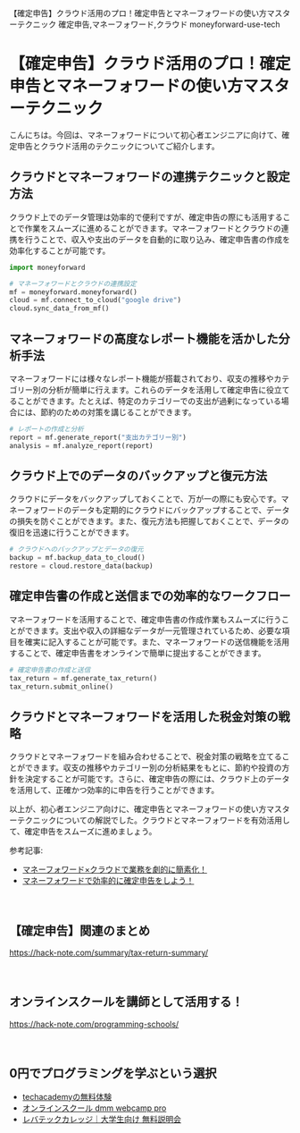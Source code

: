 【確定申告】クラウド活用のプロ！確定申告とマネーフォワードの使い方マスターテクニック
確定申告,マネーフォワード,クラウド
moneyforward-use-tech

# 【確定申告】クラウド活用のプロ！確定申告とマネーフォワードの使い方マスターテクニック

こんにちは。今回は、マネーフォワードについて初心者エンジニアに向けて、確定申告とクラウド活用のテクニックについてご紹介します。

## クラウドとマネーフォワードの連携テクニックと設定方法

クラウド上でのデータ管理は効率的で便利ですが、確定申告の際にも活用することで作業をスムーズに進めることができます。マネーフォワードとクラウドの連携を行うことで、収入や支出のデータを自動的に取り込み、確定申告書の作成を効率化することが可能です。

```python
import moneyforward

# マネーフォワードとクラウドの連携設定
mf = moneyforward.moneyforward()
cloud = mf.connect_to_cloud("google drive")
cloud.sync_data_from_mf()
```

## マネーフォワードの高度なレポート機能を活かした分析手法

マネーフォワードには様々なレポート機能が搭載されており、収支の推移やカテゴリー別の分析が簡単に行えます。これらのデータを活用して確定申告に役立てることができます。たとえば、特定のカテゴリーでの支出が過剰になっている場合には、節約のための対策を講じることができます。

```python
# レポートの作成と分析
report = mf.generate_report("支出カテゴリー別")
analysis = mf.analyze_report(report)
```

## クラウド上でのデータのバックアップと復元方法

クラウドにデータをバックアップしておくことで、万が一の際にも安心です。マネーフォワードのデータも定期的にクラウドにバックアップすることで、データの損失を防ぐことができます。また、復元方法も把握しておくことで、データの復旧を迅速に行うことができます。

```python
# クラウドへのバックアップとデータの復元
backup = mf.backup_data_to_cloud()
restore = cloud.restore_data(backup)
```

## 確定申告書の作成と送信までの効率的なワークフロー

マネーフォワードを活用することで、確定申告書の作成作業もスムーズに行うことができます。支出や収入の詳細なデータが一元管理されているため、必要な項目を確実に記入することが可能です。また、マネーフォワードの送信機能を活用することで、確定申告書をオンラインで簡単に提出することができます。

```python
# 確定申告書の作成と送信
tax_return = mf.generate_tax_return()
tax_return.submit_online()
```

## クラウドとマネーフォワードを活用した税金対策の戦略

クラウドとマネーフォワードを組み合わせることで、税金対策の戦略を立てることができます。収支の推移やカテゴリー別の分析結果をもとに、節約や投資の方針を決定することが可能です。さらに、確定申告の際には、クラウド上のデータを活用して、正確かつ効率的に申告を行うことができます。

以上が、初心者エンジニア向けに、確定申告とマネーフォワードの使い方マスターテクニックについての解説でした。クラウドとマネーフォワードを有効活用して、確定申告をスムーズに進めましょう。

参考記事:
- [マネーフォワード×クラウドで業務を劇的に簡素化！](https://blog.moneyforward.com/engineering/5170/)
- [マネーフォワードで効率的に確定申告をしよう！](https://blog.moneyforward.com/engineering/4419/)

　

## 【確定申告】関連のまとめ
https://hack-note.com/summary/tax-return-summary/

　

## オンラインスクールを講師として活用する！
https://hack-note.com/programming-schools/

　

## 0円でプログラミングを学ぶという選択
- [techacademyの無料体験](//af.moshimo.com/af/c/click?a_id=2612475&amp;p_id=1555&amp;pc_id=2816&amp;pl_id=22706&amp;url=https%3a%2f%2ftechacademy.jp%2fhtmlcss-trial%3futm_source%3dmoshimo%26utm_medium%3daffiliate%26utm_campaign%3dtextad)
- [オンラインスクール dmm webcamp pro](//af.moshimo.com/af/c/click?a_id=2612482&amp;p_id=1363&amp;pc_id=2297&amp;pl_id=39999&amp;guid=on)
- [レバテックカレッジ｜大学生向け 無料説明会](//af.moshimo.com/af/c/click?a_id=4071793&p_id=3198&pc_id=7488&pl_id=41848)

